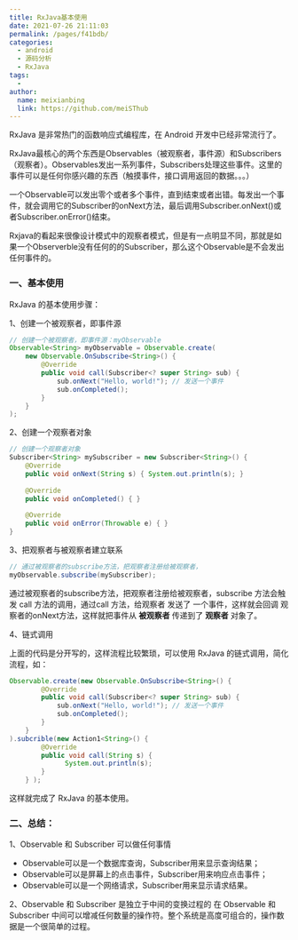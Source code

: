 ```yaml
---
title: RxJava基本使用
date: 2021-07-26 21:11:03
permalink: /pages/f41bdb/
categories:
  - android
  - 源码分析
  - RxJava
tags:
  - 
author: 
  name: meixianbing
  link: https://github.com/meiSThub
---
```



RxJava 是非常热门的函数响应式编程库，在 Android 开发中已经非常流行了。

RxJava最核心的两个东西是Observables（被观察者，事件源）和Subscribers（观察者）。Observables发出一系列事件，Subscribers处理这些事件。这里的事件可以是任何你感兴趣的东西（触摸事件，接口调用返回的数据。。。）

一个Observable可以发出零个或者多个事件，直到结束或者出错。每发出一个事件，就会调用它的Subscriber的onNext方法，最后调用Subscriber.onNext()或者Subscriber.onError()结束。

Rxjava的看起来很像设计模式中的观察者模式，但是有一点明显不同，那就是如果一个Observerble没有任何的的Subscriber，那么这个Observable是不会发出任何事件的。

### 一、基本使用

RxJava 的基本使用步骤：

1、创建一个被观察者，即事件源

```java
// 创建一个被观察者，即事件源：myObservable
Observable<String> myObservable = Observable.create(
    new Observable.OnSubscribe<String>() {
        @Override
        public void call(Subscriber<? super String> sub) {
            sub.onNext("Hello, world!"); // 发送一个事件
            sub.onCompleted();
        }
    }
);
```

2、创建一个观察者对象

```java
// 创建一个观察者对象
Subscriber<String> mySubscriber = new Subscriber<String>() {
    @Override
    public void onNext(String s) { System.out.println(s); }
 
    @Override
    public void onCompleted() { }
 
    @Override
    public void onError(Throwable e) { }
}
```

3、把观察者与被观察者建立联系

```java
// 通过被观察者的subscribe方法，把观察者注册给被观察者，
myObservable.subscribe(mySubscriber);
```

通过被观察者的subscribe方法，把观察者注册给被观察者，subscribe 方法会触发 call 方法的调用，通过call 方法，给观察者 发送了 一个事件，这样就会回调 观察者的onNext方法，这样就把事件从 **被观察者** 传递到了 **观察者** 对象了。

4、链式调用

上面的代码是分开写的，这样流程比较繁琐，可以使用 RxJava 的链式调用，简化流程，如：

```java
Observable.create(new Observable.OnSubscribe<String>() {
        @Override
        public void call(Subscriber<? super String> sub) {
            sub.onNext("Hello, world!"); // 发送一个事件
            sub.onCompleted();
        }
    }
).subcrible(new Action1<String>() {
        @Override
        public void call(String s) {
              System.out.println(s);
        }
    } );
```

这样就完成了 RxJava 的基本使用。

### 二、总结：

1、Observable 和 Subscriber 可以做任何事情

* Observable可以是一个数据库查询，Subscriber用来显示查询结果；
* Observable可以是屏幕上的点击事件，Subscriber用来响应点击事件；
* Observable可以是一个网络请求，Subscriber用来显示请求结果。

2、Observable 和 Subscriber 是独立于中间的变换过程的
在 Observable 和 Subscriber 中间可以增减任何数量的操作符。整个系统是高度可组合的，操作数据是一个很简单的过程。